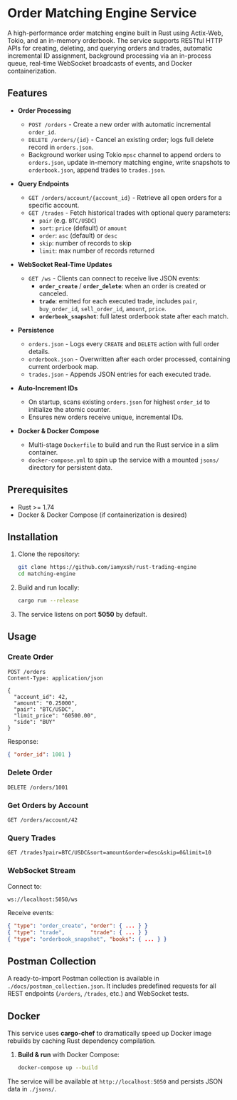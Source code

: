 # Order Matching Engine Service

A high-performance order matching engine built in Rust using Actix-Web, Tokio, and an in-memory orderbook. The service supports RESTful HTTP APIs for creating, deleting, and querying orders and trades, automatic incremental ID assignment, background processing via an in-process queue, real-time WebSocket broadcasts of events, and Docker containerization.

## Features

- **Order Processing**

  - `POST /orders` - Create a new order with automatic incremental `order_id`.
  - `DELETE /orders/{id}` - Cancel an existing order; logs full delete record in `orders.json`.
  - Background worker using Tokio `mpsc` channel to append orders to `orders.json`, update in-memory matching engine, write snapshots to `orderbook.json`, append trades to `trades.json`.

- **Query Endpoints**

  - `GET /orders/account/{account_id}` - Retrieve all open orders for a specific account.
  - `GET /trades` - Fetch historical trades with optional query parameters:
    - `pair` (e.g. `BTC/USDC`)
    - `sort`: `price` (default) or `amount`
    - `order`: `asc` (default) or `desc`
    - `skip`: number of records to skip
    - `limit`: max number of records returned

- **WebSocket Real-Time Updates**

  - `GET /ws` - Clients can connect to receive live JSON events:
    - **`order_create`** / **`order_delete`**: when an order is created or canceled.
    - **`trade`**: emitted for each executed trade, includes `pair`, `buy_order_id`, `sell_order_id`, `amount`, `price`.
    - **`orderbook_snapshot`**: full latest orderbook state after each match.

- **Persistence**

  - `orders.json` - Logs every `CREATE` and `DELETE` action with full order details.
  - `orderbook.json` - Overwritten after each order processed, containing current orderbook map.
  - `trades.json` - Appends JSON entries for each executed trade.

- **Auto-Increment IDs**

  - On startup, scans existing `orders.json` for highest `order_id` to initialize the atomic counter.
  - Ensures new orders receive unique, incremental IDs.

- **Docker & Docker Compose**
  - Multi-stage `Dockerfile` to build and run the Rust service in a slim container.
  - `docker-compose.yml` to spin up the service with a mounted `jsons/` directory for persistent data.

## Prerequisites

- Rust >= 1.74
- Docker & Docker Compose (if containerization is desired)

## Installation

1. Clone the repository:
   ```bash
   git clone https://github.com/iamyxsh/rust-trading-engine
   cd matching-engine
   ```
2. Build and run locally:
   ```bash
   cargo run --release
   ```
3. The service listens on port **5050** by default.

## Usage

### Create Order

```http
POST /orders
Content-Type: application/json

{
  "account_id": 42,
  "amount": "0.25000",
  "pair": "BTC/USDC",
  "limit_price": "60500.00",
  "side": "BUY"
}
```

Response:

```json
{ "order_id": 1001 }
```

### Delete Order

```http
DELETE /orders/1001
```

### Get Orders by Account

```http
GET /orders/account/42
```

### Query Trades

```http
GET /trades?pair=BTC/USDC&sort=amount&order=desc&skip=0&limit=10
```

### WebSocket Stream

Connect to:

```
ws://localhost:5050/ws
```

Receive events:

```json
{ "type": "order_create", "order": { ... } }
{ "type": "trade",        "trade": { ... } }
{ "type": "orderbook_snapshot", "books": { ... } }
```

## Postman Collection

A ready-to-import Postman collection is available in `./docs/postman_collection.json`. It includes predefined requests for all REST endpoints (`/orders`, `/trades`, etc.) and WebSocket tests.

## Docker

This service uses **cargo-chef** to dramatically speed up Docker image rebuilds by caching Rust dependency compilation.

1. **Build & run** with Docker Compose:
   ```bash
   docker-compose up --build
   ```

The service will be available at `http://localhost:5050` and persists JSON data in `./jsons/`.
